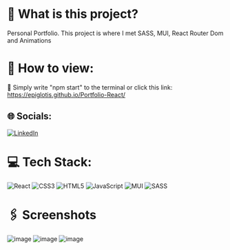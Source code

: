 # 🔭 What is this project?
  Personal Portfolio. This project is where I met SASS, MUI, React Router Dom and Animations
  
# 💫 How to view:
🔭 Simply write "npm start" to the terminal or click this link: https://epiglotis.github.io/Portfolio-React/


## 🌐 Socials:
[![LinkedIn](https://img.shields.io/badge/LinkedIn-%230077B5.svg?logo=linkedin&logoColor=white)](https://linkedin.com/in/mustafa-gelişen/) 

# 💻 Tech Stack:
![React](https://img.shields.io/badge/react-%2320232a.svg?style=for-the-badge&logo=react&logoColor=%2361DAFB) ![CSS3](https://img.shields.io/badge/css3-%231572B6.svg?style=for-the-badge&logo=css3&logoColor=white) ![HTML5](https://img.shields.io/badge/html5-%23E34F26.svg?style=for-the-badge&logo=html5&logoColor=white) ![JavaScript](https://img.shields.io/badge/javascript-%23323330.svg?style=for-the-badge&logo=javascript&logoColor=%23F7DF1E) ![MUI](https://img.shields.io/badge/MUI-%230081CB.svg?style=for-the-badge&logo=material-ui&logoColor=white) ![SASS](https://img.shields.io/badge/SASS-hotpink.svg?style=for-the-badge&logo=SASS&logoColor=white)

# 🖇️ Screenshots
 ![image](https://github.com/epiglotis/ExpenseTracker-React/assets/83986620/07d81029-a120-4fd5-9b22-506833b9dda8)
![image](https://github.com/epiglotis/ExpenseTracker-React/assets/83986620/c893a890-a85a-4de5-bb49-6717e8c49742)
![image](https://github.com/epiglotis/ExpenseTracker-React/assets/83986620/1fdef13c-09b3-4c7f-9f7f-519f5b41a430)

